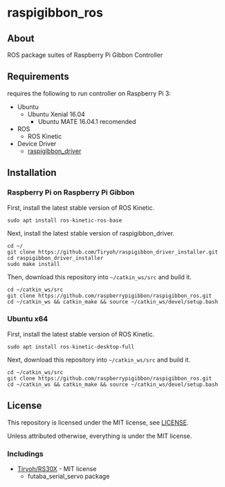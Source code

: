 # raspigibbon_ros

## About

ROS package suites of Raspberry Pi Gibbon Controller

## Requirements

requires the following to run controller on Raspberry Pi 3:

* Ubuntu
  * Ubuntu Xenial 16.04
    * Ubuntu MATE 16.04.1 recomended
* ROS
  * ROS Kinetic
* Device Driver
  * [raspigibbon_driver](https://github.com/Tiryoh/raspigibbon_driver)

## Installation

### Raspberry Pi on Raspberry Pi Gibbon

First, install the latest stable version of ROS Kinetic.

```
sudo apt install ros-kinetic-ros-base
```

Next, install the latest stable version of raspigibbon_driver.

```
cd ~/
git clone https://github.com/Tiryoh/raspigibbon_driver_installer.git
cd raspigibbon_driver_installer
sudo make install
```

Then, download this repository into `~/catkin_ws/src` and build it.

```
cd ~/catkin_ws/src
git clone https://github.com/raspberrypigibbon/raspigibbon_ros.git
cd ~/catkin_ws && catkin_make && source ~/catkin_ws/devel/setup.bash
```

### Ubuntu x64

First, install the latest stable version of ROS Kinetic.

```
sudo apt install ros-kinetic-desktop-full
```

Next, download this repository into `~/catkin_ws/src` and build it.

```
cd ~/catkin_ws/src
git clone https://github.com/raspberrypigibbon/raspigibbon_ros.git
cd ~/catkin_ws && catkin_make && source ~/catkin_ws/devel/setup.bash
```


## License

This repository is licensed under the MIT license, see [LICENSE]( ./LICENSE ).

Unless attributed otherwise, everything is under the MIT license.

### Includings
* [Tiryoh/RS30X](https://github.com/Tiryoh/RS30X) - MIT license
  * futaba_serial_servo package
